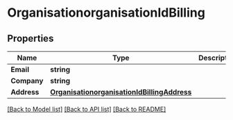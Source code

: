 # OrganisationorganisationIdBilling

## Properties
Name | Type | Description | Notes
------------ | ------------- | ------------- | -------------
**Email** | **string** |  | [optional] 
**Company** | **string** |  | [optional] 
**Address** | [**OrganisationorganisationIdBillingAddress**](organisationorganisationId_billing_address.md) |  | [optional] 

[[Back to Model list]](../README.md#documentation-for-models) [[Back to API list]](../README.md#documentation-for-api-endpoints) [[Back to README]](../README.md)


